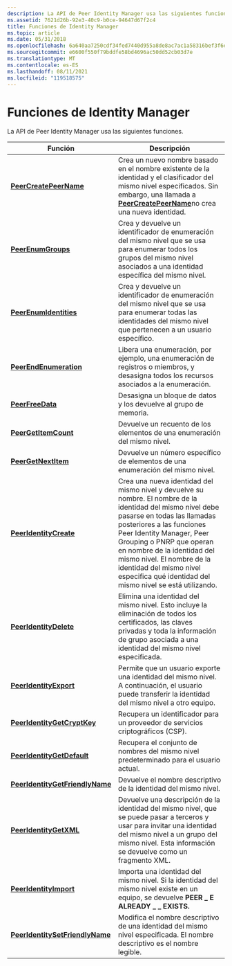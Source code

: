 ```yaml
---
description: La API de Peer Identity Manager usa las siguientes funciones.
ms.assetid: 7621d26b-92e3-40c9-b0ce-94647d67f2c4
title: Funciones de Identity Manager
ms.topic: article
ms.date: 05/31/2018
ms.openlocfilehash: 6a640aa7250cdf34fed7440d955a8de8ac7ac1a58316bef3f6e97b3564ac7fd2
ms.sourcegitcommit: e6600f550f79bddfe58bd4696ac50dd52cb03d7e
ms.translationtype: MT
ms.contentlocale: es-ES
ms.lasthandoff: 08/11/2021
ms.locfileid: "119518575"
---
```

# <a name="identity-manager-functions"></a>Funciones de Identity Manager

La API de Peer Identity Manager usa las siguientes funciones.



| Función                                                           | Descripción                                                                                                                                                                                                                                                                                            |
|--------------------------------------------------------------------|--------------------------------------------------------------------------------------------------------------------------------------------------------------------------------------------------------------------------------------------------------------------------------------------------------|
| [**PeerCreatePeerName**](/windows/desktop/api/P2P/nf-p2p-peercreatepeername)                   | Crea un nuevo nombre basado en el nombre existente de la identidad y el clasificador del mismo nivel especificados. Sin embargo, una llamada a [**PeerCreatePeerName**](/windows/desktop/api/P2P/nf-p2p-peercreatepeername)no crea una nueva identidad.                                                                                                     |
| [**PeerEnumGroups**](/windows/desktop/api/P2P/nf-p2p-peerenumgroups)                           | Crea y devuelve un identificador de enumeración del mismo nivel que se usa para enumerar todos los grupos del mismo nivel asociados a una identidad específica del mismo nivel.                                                                                                                                                                          |
| [**PeerEnumIdentities**](/windows/desktop/api/P2P/nf-p2p-peerenumidentities)                   | Crea y devuelve un identificador de enumeración del mismo nivel que se usa para enumerar todas las identidades del mismo nivel que pertenecen a un usuario específico.                                                                                                                                                                                |
| [**PeerEndEnumeration**](/windows/desktop/api/P2P/nf-p2p-peerendenumeration)                   | Libera una enumeración, por ejemplo, una enumeración de registros o miembros, y desasigna todos los recursos asociados a la enumeración.                                                                                                                                                                   |
| [**PeerFreeData**](/windows/desktop/api/P2P/nf-p2p-peerfreedata)                               | Desasigna un bloque de datos y los devuelve al grupo de memoria.                                                                                                                                                                                                                                         |
| [**PeerGetItemCount**](/windows/desktop/api/P2P/nf-p2p-peergetitemcount)                       | Devuelve un recuento de los elementos de una enumeración del mismo nivel.                                                                                                                                                                                                                                                    |
| [**PeerGetNextItem**](/windows/desktop/api/P2P/nf-p2p-peergetnextitem)                         | Devuelve un número específico de elementos de una enumeración del mismo nivel.                                                                                                                                                                                                                                            |
| [**PeerIdentityCreate**](/windows/desktop/api/P2P/nf-p2p-peeridentitycreate)                   | Crea una nueva identidad del mismo nivel y devuelve su nombre. El nombre de la identidad del mismo nivel debe pasarse en todas las llamadas posteriores a las funciones Peer Identity Manager, Peer Grouping o PNRP que operan en nombre de la identidad del mismo nivel. El nombre de la identidad del mismo nivel especifica qué identidad del mismo nivel se está utilizando. |
| [**PeerIdentityDelete**](/windows/desktop/api/P2P/nf-p2p-peeridentitydelete)                   | Elimina una identidad del mismo nivel. Esto incluye la eliminación de todos los certificados, las claves privadas y toda la información de grupo asociada a una identidad del mismo nivel especificada.                                                                                                                                                   |
| [**PeerIdentityExport**](/windows/desktop/api/P2P/nf-p2p-peeridentityexport)                   | Permite que un usuario exporte una identidad del mismo nivel. A continuación, el usuario puede transferir la identidad del mismo nivel a otro equipo.                                                                                                                                                                                       |
| [**PeerIdentityGetCryptKey**](/windows/desktop/api/P2P/nf-p2p-peeridentitygetcryptkey)         | Recupera un identificador para un proveedor de servicios criptográficos (CSP).                                                                                                                                                                                                                                          |
| [**PeerIdentityGetDefault**](/windows/desktop/api/P2P/nf-p2p-peeridentitygetdefault)           | Recupera el conjunto de nombres del mismo nivel predeterminado para el usuario actual.                                                                                                                                                                                                                                              |
| [**PeerIdentityGetFriendlyName**](/windows/desktop/api/P2P/nf-p2p-peeridentitygetfriendlyname) | Devuelve el nombre descriptivo de la identidad del mismo nivel.                                                                                                                                                                                                                                                        |
| [**PeerIdentityGetXML**](/windows/desktop/api/P2P/nf-p2p-peeridentitygetxml)                   | Devuelve una descripción de la identidad del mismo nivel, que se puede pasar a terceros y usar para invitar una identidad del mismo nivel a un grupo del mismo nivel. Esta información se devuelve como un fragmento XML.                                                                                                           |
| [**PeerIdentityImport**](/windows/desktop/api/P2P/nf-p2p-peeridentityimport)                   | Importa una identidad del mismo nivel. Si la identidad del mismo nivel existe en un equipo, se devuelve **PEER \_ E ALREADY \_ \_ EXISTS.**                                                                                                                                                                                        |
| [**PeerIdentitySetFriendlyName**](/windows/desktop/api/P2P/nf-p2p-peeridentitysetfriendlyname) | Modifica el nombre descriptivo de una identidad del mismo nivel especificada. El nombre descriptivo es el nombre legible.                                                                                                                                                                                                |



 

 

 



